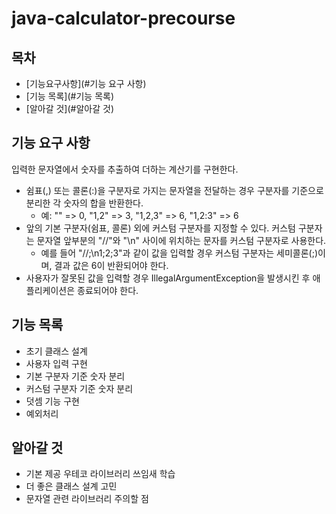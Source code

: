 # java-calculator-precourse

## 목차

- [기능요구사항](#기능 요구 사항)
- [기능 목록](#기능 목록)
- [알아갈 것](#알아갈 것)

## 기능 요구 사항

입력한 문자열에서 숫자를 추출하여 더하는 계산기를 구현한다.

- 쉼표(,) 또는 콜론(:)을 구분자로 가지는 문자열을 전달하는 경우 구분자를 기준으로 분리한 각 숫자의 합을 반환한다.
    - 예: "" => 0, "1,2" => 3, "1,2,3" => 6, "1,2:3" => 6
- 앞의 기본 구분자(쉼표, 콜론) 외에 커스텀 구분자를 지정할 수 있다. 커스텀 구분자는 문자열 앞부분의 "//"와 "\n" 사이에 위치하는 문자를 커스텀 구분자로 사용한다.
    - 예를 들어 "//;\n1;2;3"과 같이 값을 입력할 경우 커스텀 구분자는 세미콜론(;)이며, 결과 값은 6이 반환되어야 한다.
- 사용자가 잘못된 값을 입력할 경우 IllegalArgumentException을 발생시킨 후 애플리케이션은 종료되어야 한다.

## 기능 목록

- 초기 클래스 설계
- 사용자 입력 구현
- 기본 구분자 기준 숫자 분리
- 커스텀 구분자 기준 숫자 분리
- 덧셈 기능 구현
- 예외처리

## 알아갈 것

- 기본 제공 우테코 라이브러리 쓰임새 학습
- 더 좋은 클래스 설계 고민
- 문자열 관련 라이브러리 주의할 점

